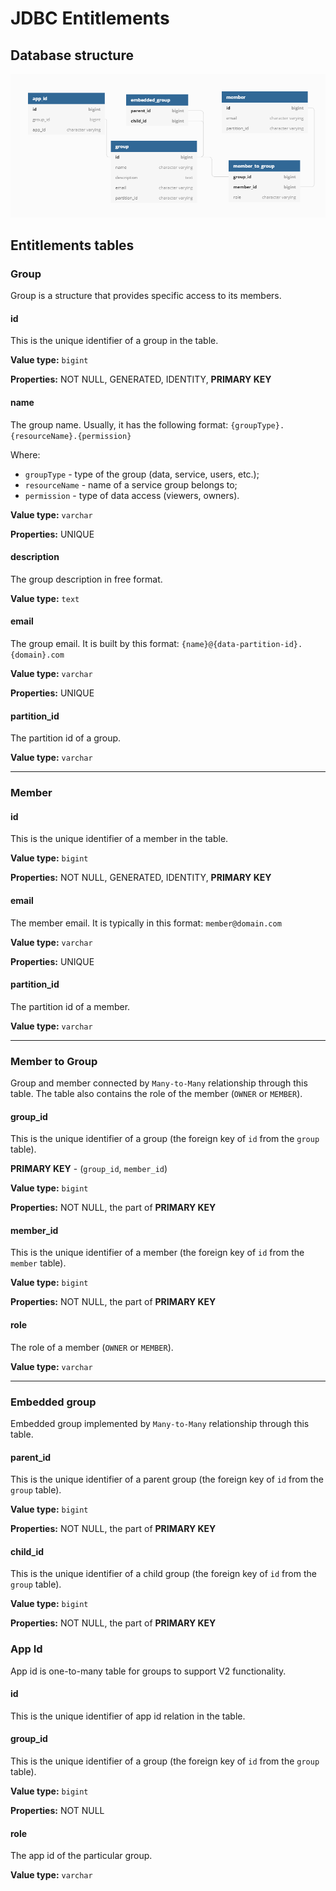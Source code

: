 # JDBC Entitlements

## Database structure

![Jdbc diagram](JDBC.png)


## Entitlements tables

### Group

Group is a structure that provides specific access to its members.

#### id

This is the unique identifier of a group in the table.

**Value type:** `bigint`

**Properties:** NOT NULL, GENERATED, IDENTITY, **PRIMARY KEY**

#### name

The group name. Usually, it has the following format: `{groupType}.{resourceName}.{permission}` 

Where:
* `groupType` - type of the group (data, service, users, etc.);
* `resourceName` - name of a service group belongs to;
* `permission` - type of data access (viewers, owners).

**Value type:** `varchar`

**Properties:** UNIQUE

#### description

The group description in free format.

**Value type:** `text`

#### email

The group email. It is built by this format: `{name}@{data-partition-id}.{domain}.com`

**Value type:** `varchar`

**Properties:** UNIQUE

#### partition_id

The partition id of a group.

**Value type:** `varchar`
___
### Member

#### id

This is the unique identifier of a member in the table.

**Value type:** `bigint`

**Properties:** NOT NULL, GENERATED, IDENTITY, **PRIMARY KEY**

#### email

The member email. It is typically in this format: `member@domain.com`

**Value type:** `varchar`

**Properties:** UNIQUE

#### partition_id

The partition id of a member.

**Value type:** `varchar`
___

### Member to Group

Group and member connected by `Many-to-Many` relationship through this table. The table also 
contains the role of the member (`OWNER` or `MEMBER`).

#### group_id

This is the unique identifier of a group (the foreign key of `id` from the `group` table). 

**PRIMARY KEY** - (`group_id`, `member_id`)

**Value type:** `bigint`

**Properties:** NOT NULL, the part of **PRIMARY KEY**

#### member_id

This is the unique identifier of a member (the foreign key of `id` from the `member` table).

**Value type:** `bigint`

**Properties:** NOT NULL, the part of **PRIMARY KEY**

#### role

The role of a member (`OWNER` or `MEMBER`).

**Value type:** `varchar`

___

### Embedded group

Embedded group implemented by `Many-to-Many` relationship through this table.

#### parent_id

This is the unique identifier of a parent group (the foreign key of `id` from the `group` table).

**Value type:** `bigint`

**Properties:** NOT NULL, the part of **PRIMARY KEY**

#### child_id

This is the unique identifier of a child group (the foreign key of `id` from the `group` table).

**Value type:** `bigint`

**Properties:** NOT NULL, the part of **PRIMARY KEY**

### App Id

App id is one-to-many table for groups to support V2 functionality.

#### id

This is the unique identifier of app id relation in the table.

#### group_id

This is the unique identifier of a group (the foreign key of `id` from the `group` table).

**Value type:** `bigint`

**Properties:** NOT NULL

#### role

The app id of the particular group.

**Value type:** `varchar`